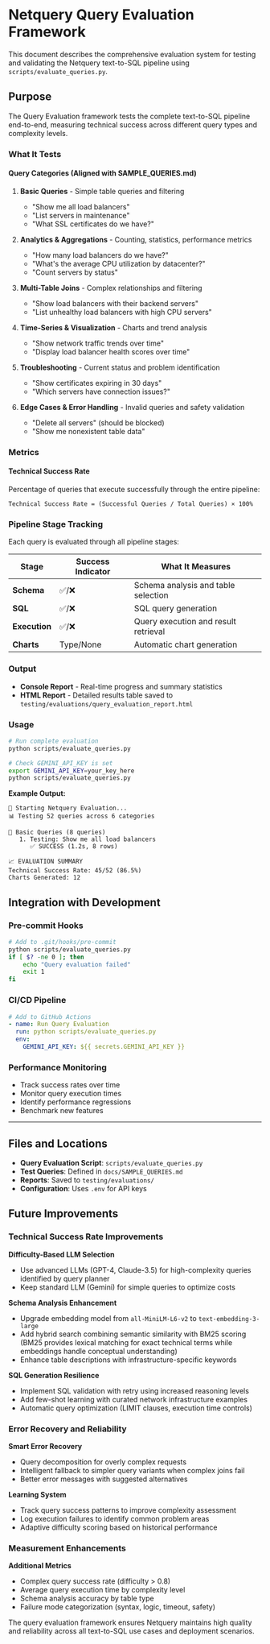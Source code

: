 # Netquery Query Evaluation Framework

This document describes the comprehensive evaluation system for testing and validating the Netquery text-to-SQL pipeline using `scripts/evaluate_queries.py`.

## Purpose

The Query Evaluation framework tests the complete text-to-SQL pipeline end-to-end, measuring technical success across different query types and complexity levels.

### What It Tests

#### Query Categories (Aligned with SAMPLE_QUERIES.md)

1. **Basic Queries** - Simple table queries and filtering
   - "Show me all load balancers"
   - "List servers in maintenance"
   - "What SSL certificates do we have?"

2. **Analytics & Aggregations** - Counting, statistics, performance metrics
   - "How many load balancers do we have?"
   - "What's the average CPU utilization by datacenter?"
   - "Count servers by status"

3. **Multi-Table Joins** - Complex relationships and filtering
   - "Show load balancers with their backend servers"
   - "List unhealthy load balancers with high CPU servers"

4. **Time-Series & Visualization** - Charts and trend analysis
   - "Show network traffic trends over time"
   - "Display load balancer health scores over time"

5. **Troubleshooting** - Current status and problem identification
   - "Show certificates expiring in 30 days"
   - "Which servers have connection issues?"

6. **Edge Cases & Error Handling** - Invalid queries and safety validation
   - "Delete all servers" (should be blocked)
   - "Show me nonexistent table data"

### Metrics

#### Technical Success Rate
Percentage of queries that execute successfully through the entire pipeline:
```
Technical Success Rate = (Successful Queries / Total Queries) × 100%
```


### Pipeline Stage Tracking

Each query is evaluated through all pipeline stages:

| Stage | Success Indicator | What It Measures |
|-------|------------------|------------------|
| **Schema** | ✅/❌ | Schema analysis and table selection |
| **SQL** | ✅/❌ | SQL query generation |
| **Execution** | ✅/❌ | Query execution and result retrieval |
| **Charts** | Type/None | Automatic chart generation |

### Output

- **Console Report** - Real-time progress and summary statistics
- **HTML Report** - Detailed results table saved to `testing/evaluations/query_evaluation_report.html`

### Usage

```bash
# Run complete evaluation
python scripts/evaluate_queries.py

# Check GEMINI_API_KEY is set
export GEMINI_API_KEY=your_key_here
python scripts/evaluate_queries.py
```

**Example Output:**
```
🚀 Starting Netquery Evaluation...
📊 Testing 52 queries across 6 categories

📂 Basic Queries (8 queries)
   1. Testing: Show me all load balancers
      ✅ SUCCESS (1.2s, 8 rows)
   
📈 EVALUATION SUMMARY
Technical Success Rate: 45/52 (86.5%)
Charts Generated: 12
```

## Integration with Development

### Pre-commit Hooks
```bash
# Add to .git/hooks/pre-commit
python scripts/evaluate_queries.py
if [ $? -ne 0 ]; then
    echo "Query evaluation failed"
    exit 1
fi
```

### CI/CD Pipeline
```yaml
# Add to GitHub Actions
- name: Run Query Evaluation
  run: python scripts/evaluate_queries.py
  env:
    GEMINI_API_KEY: ${{ secrets.GEMINI_API_KEY }}
```

### Performance Monitoring
- Track success rates over time
- Monitor query execution times
- Identify performance regressions
- Benchmark new features

---

## Files and Locations

- **Query Evaluation Script**: `scripts/evaluate_queries.py`
- **Test Queries**: Defined in `docs/SAMPLE_QUERIES.md`
- **Reports**: Saved to `testing/evaluations/`
- **Configuration**: Uses `.env` for API keys

## Future Improvements

### Technical Success Rate Improvements

**Difficulty-Based LLM Selection**
- Use advanced LLMs (GPT-4, Claude-3.5) for high-complexity queries identified by query planner
- Keep standard LLM (Gemini) for simple queries to optimize costs

**Schema Analysis Enhancement** 
- Upgrade embedding model from `all-MiniLM-L6-v2` to `text-embedding-3-large`
- Add hybrid search combining semantic similarity with BM25 scoring (BM25 provides lexical matching for exact technical terms while embeddings handle conceptual understanding)
- Enhance table descriptions with infrastructure-specific keywords

**SQL Generation Resilience**
- Implement SQL validation with retry using increased reasoning levels
- Add few-shot learning with curated network infrastructure examples
- Automatic query optimization (LIMIT clauses, execution time controls)

### Error Recovery and Reliability

**Smart Error Recovery**
- Query decomposition for overly complex requests
- Intelligent fallback to simpler query variants when complex joins fail
- Better error messages with suggested alternatives

**Learning System**
- Track query success patterns to improve complexity assessment
- Log execution failures to identify common problem areas
- Adaptive difficulty scoring based on historical performance

### Measurement Enhancements

**Additional Metrics**
- Complex query success rate (difficulty > 0.8)
- Average query execution time by complexity level
- Schema analysis accuracy by table type
- Failure mode categorization (syntax, logic, timeout, safety)

The query evaluation framework ensures Netquery maintains high quality and reliability across all text-to-SQL use cases and deployment scenarios.